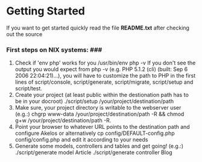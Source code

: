 # Getting Started #

If you want to get started quickly read the file **README.txt** after checking out the source

### First steps on **NIX systems: ###**

  1. Check if 'env php' works for you /usr/bin/env php -v If you don't see the output you would expect from php -v (e.g. PHP 5.1.2 (cli) (built: Sep 6 2006 22:04:21)...), you will have to customize the path to PHP in the first lines of script/console, script/generate, script/migrate, script/setup and script/test.
  1. Create your project (at least public within the destionation path has to be in your docroot) ./script/setup /your/project/destination/path
  1. Make sure, your project directory is writable to the webserver user (e.g.:) chgrp www-data /your/project/destination/path -R && chmod g+w /your/project/destination/path -R.
  1. Point your browser to whatever URL points to the destination path and configure Akelos or alternatively cp config/DEFAULT-config.php config/config.php and edit it according to your needs
  1. Generate some models, controllers and tables and get going! (e.g.:) ./script/generate model Article ./script/generate controller Blog



